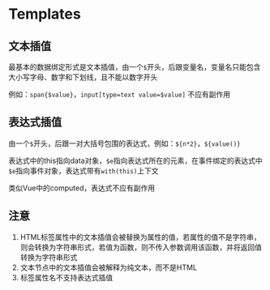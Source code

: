 # Templates

## 文本插值
最基本的数据绑定形式是文本插值，由一个`$`开头，后跟变量名，变量名只能包含大小写字母、数字和下划线，且不能以数字开头

例如：`span{$value}`，`input[type=text value=$value]`
不应有副作用

## 表达式插值
由一个`$`开头，后跟一对大括号包围的表达式，例如：`${n*2}`，`${value()}`

表达式中的this指向data对象，`$e`指向表达式所在的元素，在事件绑定的表达式中`$e`指向事件对象，表达式带有`with(this)`上下文

类似Vue中的computed，表达式不应有副作用

## 注意

1. HTML标签属性中的文本插值会被替换为属性的值，若属性的值不是字符串，则会转换为字符串形式，若值为函数，则不传入参数调用该函数，并将返回值转换为字符串形式
2. 文本节点中的文本插值会被解释为纯文本，而不是HTML
3. 标签属性名不支持表达式插值